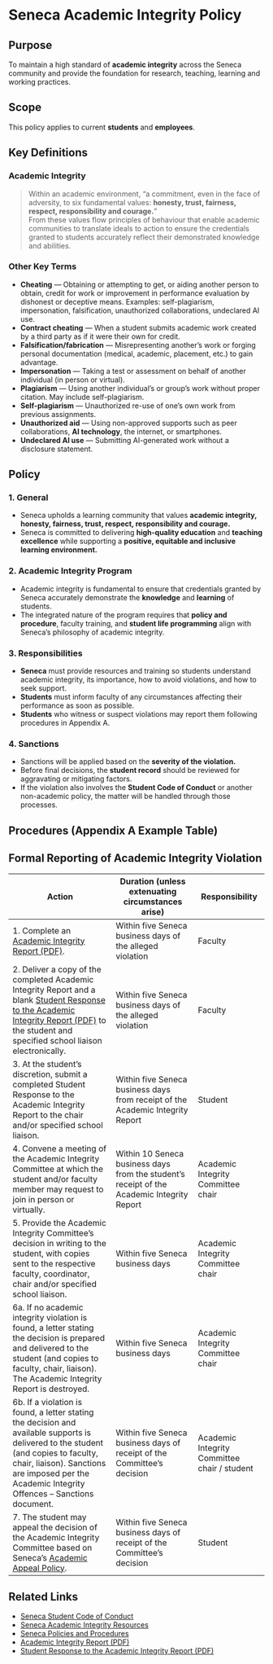 # Seneca Academic Integrity Policy

## Purpose
To maintain a high standard of **academic integrity** across the Seneca community and provide the foundation for research, teaching, learning and working practices.  

## Scope
This policy applies to current **students** and **employees**.  

## Key Definitions

### Academic Integrity
> Within an academic environment, “a commitment, even in the face of adversity, to six fundamental values: **honesty, trust, fairness, respect, responsibility and courage.**”  
> From these values flow principles of behaviour that enable academic communities to translate ideals to action to ensure the credentials granted to students accurately reflect their demonstrated knowledge and abilities.  

### Other Key Terms
- **Cheating** — Obtaining or attempting to get, or aiding another person to obtain, credit for work or improvement in performance evaluation by dishonest or deceptive means. Examples: self-plagiarism, impersonation, falsification, unauthorized collaborations, undeclared AI use.  
- **Contract cheating** — When a student submits academic work created by a third party as if it were their own for credit.  
- **Falsification/fabrication** — Misrepresenting another’s work or forging personal documentation (medical, academic, placement, etc.) to gain advantage.  
- **Impersonation** — Taking a test or assessment on behalf of another individual (in person or virtual).  
- **Plagiarism** — Using another individual’s or group’s work without proper citation. May include self-plagiarism.  
- **Self-plagiarism** — Unauthorized re-use of one’s own work from previous assignments.  
- **Unauthorized aid** — Using non-approved supports such as peer collaborations, **AI technology**, the internet, or smartphones.  
- **Undeclared AI use** — Submitting AI-generated work without a disclosure statement.  

## Policy

### 1. General
- Seneca upholds a learning community that values **academic integrity, honesty, fairness, trust, respect, responsibility and courage.**  
- Seneca is committed to delivering **high-quality education** and **teaching excellence** while supporting a **positive, equitable and inclusive learning environment.**

### 2. Academic Integrity Program
- Academic integrity is fundamental to ensure that credentials granted by Seneca accurately demonstrate the **knowledge** and **learning** of students.  
- The integrated nature of the program requires that **policy and procedure**, faculty training, and **student life programming** align with Seneca’s philosophy of academic integrity.  

### 3. Responsibilities
- **Seneca** must provide resources and training so students understand academic integrity, its importance, how to avoid violations, and how to seek support.  
- **Students** must inform faculty of any circumstances affecting their performance as soon as possible.  
- **Students** who witness or suspect violations may report them following procedures in Appendix A.  

### 4. Sanctions
- Sanctions will be applied based on the **severity of the violation.**  
- Before final decisions, the **student record** should be reviewed for aggravating or mitigating factors.  
- If the violation also involves the **Student Code of Conduct** or another non-academic policy, the matter will be handled through those processes.  

## Procedures (Appendix A Example Table)

## Formal Reporting of Academic Integrity Violation

| Action | Duration (unless extenuating circumstances arise) | Responsibility |
|--------|--------------------------------------------------|----------------|
| 1. Complete an [Academic Integrity Report (PDF)](https://www.senecapolytechnic.ca/content/dam/projects/seneca/about/policies/academic-integrity-report.pdf). | Within five Seneca business days of the alleged violation | Faculty |
| 2. Deliver a copy of the completed Academic Integrity Report and a blank [Student Response to the Academic Integrity Report (PDF)](https://www.senecapolytechnic.ca/content/dam/projects/seneca/about/policies/response-to-the-academic-integrity-report.pdf) to the student and specified school liaison electronically. | Within five Seneca business days of the alleged violation | Faculty |
| 3. At the student’s discretion, submit a completed Student Response to the Academic Integrity Report to the chair and/or specified school liaison. | Within five Seneca business days from receipt of the Academic Integrity Report | Student |
| 4. Convene a meeting of the Academic Integrity Committee at which the student and/or faculty member may request to join in person or virtually. | Within 10 Seneca business days from the student’s receipt of the Academic Integrity Report | Academic Integrity Committee chair |
| 5. Provide the Academic Integrity Committee’s decision in writing to the student, with copies sent to the respective faculty, coordinator, chair and/or specified school liaison. | Within five Seneca business days | Academic Integrity Committee chair |
| 6a. If no academic integrity violation is found, a letter stating the decision is prepared and delivered to the student (and copies to faculty, chair, liaison). The Academic Integrity Report is destroyed. | Within five Seneca business days | Academic Integrity Committee chair |
| 6b. If a violation is found, a letter stating the decision and available supports is delivered to the student (and copies to faculty, chair, liaison). Sanctions are imposed per the Academic Integrity Offences – Sanctions document. | Within five Seneca business days of receipt of the Committee’s decision | Academic Integrity Committee chair / student |
| 7. The student may appeal the decision of the Academic Integrity Committee based on Seneca’s [Academic Appeal Policy](https://www.senecapolytechnic.ca/about/policies/academic-appeal-policy.html). | Within five Seneca business days of receipt of the Committee’s decision | Student |

## Related Links
- [Seneca Student Code of Conduct](https://www.senecacollege.ca/student-code-of-conduct)  
- [Seneca Academic Integrity Resources](https://www.senecacollege.ca/academic-integrity)  
- [Seneca Policies and Procedures](https://www.senecacollege.ca/about/policies)
- [Academic Integrity Report (PDF)](https://www.senecapolytechnic.ca/content/dam/projects/seneca/about/policies/academic-integrity-report.pdf)
- [Student Response to the Academic Integrity Report (PDF)](https://www.senecapolytechnic.ca/content/dam/projects/seneca/about/policies/response-to-the-academic-integrity-report.pdf)
